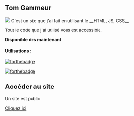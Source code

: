## Tom Gammeur
<img src="https://qph.cf2.quoracdn.net/main-thumb-1160338984-200-noyyxpprftlpjgoxrzgmyedrmlffqwsr.jpeg">
C'est un site que j'ai fait en utilisant le __HTML, JS, CSS__

 Tout le code que j'ai utilisé vous est accessible.

<strong>Disponible des maintenant</strong>

<h4> Utilisations : </h4>
<blockquote>
</blockquote>

[![forthebadge](https://forthebadge.com/images/badges/uses-html.svg)](https://forthebadge.com)

[![forthebadge](https://forthebadge.com/images/badges/made-with-javascript.svg)](https://forthebadge.com)

<h2>Accéder au site</h2>
Un site est public 
<blockquote>
</blockquote>
<a href="https://tom-gammeur.tomgammeur.repl.co/">Cliquez ici</a>
